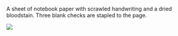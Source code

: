 A sheet of notebook paper with scrawled handwriting and a dried bloodstain. Three blank checks are stapled to the page.

![](media/accounts.png)
